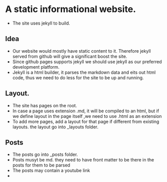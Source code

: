 # A static informational website.

- The site uses jekyll to build.

## Idea

- Our website would mostly have static content to it. Therefore jekyll served from github will give a significant boost the site.
- Since github pages supports jekyll we should use jekyll as our preferred development platform.
- Jekyll is a html builder, it parses the markdown data and eits out html code, thus we need to do less for the site to be up and running.

## Layout.

- The site has pages on the root. 
- In case a page uses extension .md, it will be compiled to an html, but if we define layout in the page itself ,we need to use .html as an extension
- To add more pages, add a layout for that page if different from existing layouts. the layout go into _layouts folder.


## Posts

- The posts go into _posts folder.
- Posts musyt be md. they need to have front matter to be there in the posts for them to be parsed
- The posts may contain a youtube link
- 
